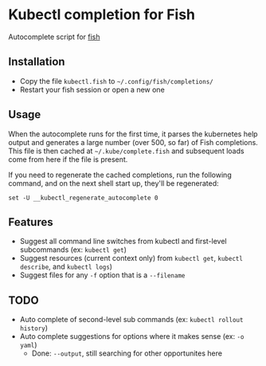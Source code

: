 # Kubectl completion for Fish

Autocomplete script for [fish](https://fishshell.com/)

## Installation

* Copy the file `kubectl.fish` to `~/.config/fish/completions/`
* Restart your fish session or open a new one

## Usage

When the autocomplete runs for the first time, it parses the kubernetes help
output and generates a large number (over 500, so far) of Fish completions.
This file is then cached at `~/.kube/complete.fish` and subsequent loads come
from here if the file is present.

If you need to regenerate the cached completions, run the following command, and
on the next shell start up, they'll be regenerated:

```fish
set -U __kubectl_regenerate_autocomplete 0
```

## Features

* Suggest all command line switches from kubectl and first-level subcommands
  (ex: `kubectl get`)
* Suggest resources (current context only) from `kubectl get`,
  `kubectl describe`, and `kubectl logs`)
* Suggest files for any `-f` option that is a `--filename`

## TODO

* Auto complete of second-level sub commands (ex: `kubectl rollout history`)
* Auto complete suggestions for options where it makes sense (ex: `-o yaml`)
  * Done: `--output`, still searching for other opportunites here
